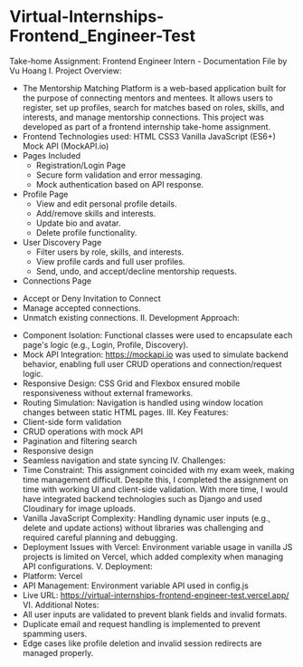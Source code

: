 # Virtual-Internships-Frontend_Engineer-Test
Take-home Assignment: Frontend Engineer Intern - Documentation File by Vu Hoang
I. Project Overview:
- The Mentorship Matching Platform is a web-based application built for the purpose of connecting mentors and mentees. It allows users to register, set up profiles, search for matches based on roles, skills, and interests, and manage mentorship connections. This project was developed as part of a frontend internship take-home assignment.
- Frontend Technologies used:
  HTML
  CSS3
  Vanilla JavaScript (ES6+)
  Mock API (MockAPI.io)
- Pages Included
  + Registration/Login Page
  + Secure form validation and error messaging.
  + Mock authentication based on API response.
- Profile Page
  + View and edit personal profile details.
  + Add/remove skills and interests.
  + Update bio and avatar.
  + Delete profile functionality.
- User Discovery Page
  + Filter users by role, skills, and interests.
  + View profile cards and full user profiles.
  + Send, undo, and accept/decline mentorship requests.
- Connections Page
+ Accept or Deny Invitation to Connect
+ Manage accepted connections.
+ Unmatch existing connections.
II. Development Approach:
- Component Isolation: Functional classes were used to encapsulate each page's logic (e.g., Login, Profile, Discovery).
- Mock API Integration: https://mockapi.io was used to simulate backend behavior, enabling full user CRUD operations and connection/request logic.
- Responsive Design: CSS Grid and Flexbox ensured mobile responsiveness without external frameworks.
- Routing Simulation: Navigation is handled using window location changes between static HTML pages.
III. Key Features:
- Client-side form validation
- CRUD operations with mock API
- Pagination and filtering search
- Responsive design
- Seamless navigation and state syncing
IV. Challenges:
- Time Constraint: This assignment coincided with my exam week, making time management difficult. Despite this, I completed the assignment on time with working UI and client-side validation. With more time, I would have integrated backend technologies such as Django and used Cloudinary for image uploads.
- Vanilla JavaScript Complexity: Handling dynamic user inputs (e.g., delete and update actions) without libraries was challenging and required careful planning and debugging.
- Deployment Issues with Vercel: Environment variable usage in vanilla JS projects is limited on Vercel, which added complexity when managing API configurations.
V. Deployment:
- Platform: Vercel
- API Management: Environment variable API used in config.js
- Live URL: https://virtual-internships-frontend-engineer-test.vercel.app/
VI. Additional Notes:
- All user inputs are validated to prevent blank fields and invalid formats.
- Duplicate email and request handling is implemented to prevent spamming users.
- Edge cases like profile deletion and invalid session redirects are managed properly.

